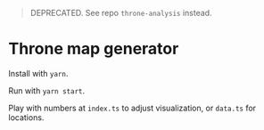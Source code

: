 > DEPRECATED. See repo `throne-analysis` instead.

# Throne map generator

Install with `yarn`.

Run with `yarn start`.

Play with numbers at `index.ts` to adjust visualization, or `data.ts` for locations.
